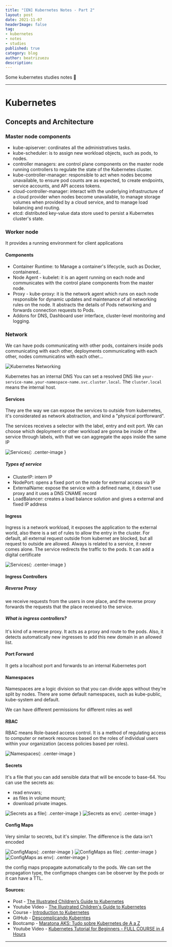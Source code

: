 ```yaml
---
title: "[EN] Kubernetes Notes - Part 2"
layout: post
date: 2021-11-07
headerImage: false
tag:
- kubernetes
- notes
- studies
published: true
category: blog
author: beatrizuezu
description: 
---
```


Some kubernetes studies notes 🎉

---
# Kubernetes

## Concepts and Architecture

### Master node components
- kube-apiserver: cordinates all the administratives tasks.
- kube-scheduler: is to assign new workload objects, such as pods, to nodes.
- controller managers: are control plane components on the master node running controllers to regulate the state of the Kubernetes cluster.
- kube-controller-manager: responsible to act when nodes become unavailable, to ensure pod counts are as expected, to create endpoints, service accounts, and API access tokens.
- cloud-controller-manager: interact with the underlying infrastructure of a cloud provider when nodes become unavailable, to manage storage volumes when provided by a cloud service, and to manage load balancing and routing.
- etcd: distributed key-value data store used to persist a Kubernetes cluster's state.

### Worker node
It provides a running environment for client applications

#### Components
- Container Runtime: to Manage a container's lifecycle, such as Docker, containered..
- Node Agent - kubelet: it is an agent running on each node and communicates with the control plane components from the master node.
- Proxy - kube-proxy: it is the network agent which runs on each node responsible for dynamic updates and maintenance of all networking rules on the node. It abstracts the details of Pods networking and forwards connection requests to Pods. 
- Addons for DNS, Dashboard user interface, cluster-level monitoring and logging.


### Network

We can have pods communicating with other pods, containers inside pods communicating with each other, deployments communicating with each other, nodes communicatins with each other...

![Kubernetes Networking](https://www.superbytehosting.com/wp-content/uploads/2020/07/Kubernetes-Networking-Model.jpg)

Kubernetes has an internal DNS
You can set a resolved DNS like `your-service-name.your-namespace-name.svc.cluster.local`. The `cluster.local` means the internal host.

#### Services

They are the way we can expose the services to outside from kubernetes, it's considerated as network abstraction, and kind a "physical portforward".

The services receives a selector with the label, entry and exit port. We can choose which deployment or other workload are gonna be inside of the service through labels, with that we can aggregate the apps inside the same IP

![Services](/assets/images/k8s-services.png){: .center-image }

##### Types of service

- ClusterIP: intern IP
- NodePort: opens a fixed port on the node for external access via IP
- ExternalName: expose the service with a defined name, it doesn't use proxy and it uses a DNS CNAME record
- LoadBalancer: creates a load balance solution and gives a external and fixed IP address

#### Ingress

Ingress is a network workload, it exposes the application to the external world, also there is a set of rules to allow the entry in the cluster. For default, all external request outside from kubernet are blocked, but all request to outside are allowed. Always is related to a service, it never comes alone. The service redirects the traffic to the pods. It can add a digital certificate

![Services](/assets/images/k8s-ingress.png){: .center-image }

#### Ingress Controllers
##### Reverse Proxy
we receive requests from the users in one place, and the reverse proxy forwards the requests that the place received to the service.

##### What is ingress controllers?
It's kind of a reverse proxy. It acts as a proxy and route to the pods. Also, it detects automatically new ingresses to add this new domain in an allowed list.

#### Port Forward
It gets a localhost port and forwards to an internal Kubernetes port


#### Namespaces
Namespaces are a logic division so that you can divide apps without they're split by nodes.
There are some default namespaces, such as kube-public, kube-system and default.

We can have different permissions for different roles as well

#### RBAC
RBAC means Role-based access control. It is a method of regulating access to computer or network resources based on the roles of individual users within your organization (access policies based per roles).

![Namespaces](/assets/images/k8s-namespaces.png){: .center-image }


#### Secrets
It's a file that you can add sensible data that will be encode to base-64.
You can use the secrets as:
- read envvars;
- as files in volume mount;
- download private images.


![Secrets as a file](/assets/images/k8s-secrets-as-file.png){: .center-image }
![Secrets as env](/assets/images/k8s-secrets-as-env.png){: .center-image }

#### Config Maps
Very similar to secrets, but it's simpler. The difference is the data isn't encoded

![ConfigMaps](/assets/images/k8s-configmaps.png){: .center-image }
![ConfigMaps as file](/assets/images/k8s-configmaps-as-file.png){: .center-image }
![ConfigMaps as env](/assets/images/k8s-configmaps-as-env.png){: .center-image }

the config maps propagate automatically to the pods. We can set the propagation type, the configmaps changes can be observer by the pods or it can have a TTL.


#### Sources:
- Post - [The Illustrated Children’s Guide to Kubernetes](https://www.cncf.io/phippy/the-childrens-illustrated-guide-to-kubernetes/)
- Youtube Video - [The Illustrated Children's Guide to Kubernetes](https://www.youtube.com/watch?v=4ht22ReBjno)
- Course - [Introduction to Kubernetes](https://www.edx.org/course/introduction-to-kubernetes)
- GitHub - [Descomplicando Kuberntes](https://github.com/badtuxx/DescomplicandoKubernetes)
- Bootcamp - [Maratona AKS: Tudo sobre Kubernetes de A a Z](https://channel9.msdn.com/Series/AKS-Bootcamp-From-zero-to-container-hero)
- Youtube Video - [Kubernetes Tutorial for Beginners - FULL COURSE in 4 Hours](https://youtu.be/X48VuDVv0do) 

---
